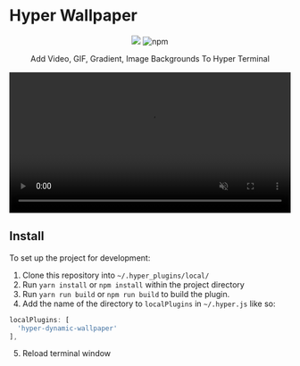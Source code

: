 # Hyper Wallpaper

<div style="text-align: center; margin-bottom: 16px;">
<img src="https://img.shields.io/npm/v/hyper-dynamic-wallpaper.svg?style=flat"/>
<img alt="npm" src="https://img.shields.io/npm/dt/hyper-dynamic-wallpaper">


Add Video, GIF, Gradient, Image Backgrounds To Hyper Terminal
</div>

<video style="width: 100%;" autoPlay loop muted>
    <source src="https://github.com/ardeora/hyper-dynamic-wallpaper/blob/main/docs/assets/preview.mov?raw=true"/>
</video>

## Install
To set up the project for development:

1. Clone this repository into `~/.hyper_plugins/local/`
2. Run `yarn install` or `npm install` within the project directory
3. Run `yarn run build` or `npm run build` to build the plugin.
4. Add the name of the directory to `localPlugins` in `~/.hyper.js` like so:
```js
localPlugins: [
  'hyper-dynamic-wallpaper'
],
```
5. Reload terminal window